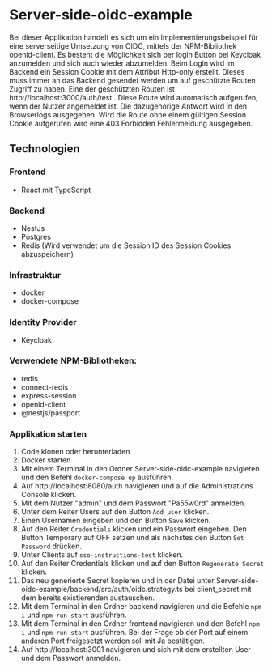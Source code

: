 # Server-side-oidc-example
Bei dieser Applikation handelt es sich um ein Implementierungsbeispiel für eine serverseitige Umsetzung von OIDC, mittels der NPM-Bibliothek openid-client. Es besteht die Möglichkeit sich per login Button bei Keycloak anzumelden und sich auch wieder abzumelden. Beim Login wird im Backend ein Session Cookie mit dem Attribut Http-only erstellt. Dieses muss immer an das Backend gesendet werden um auf geschützte Routen Zugriff zu haben. Eine der geschützten Routen ist http://localhost:3000/auth/test . Diese Route wird automatisch aufgerufen, wenn der Nutzer angemeldet ist. Die dazugehörige Antwort wird in den Browserlogs ausgegeben. Wird die Route ohne einem gültigen Session Cookie aufgerufen wird eine 403 Forbidden Fehlermeldung ausgegeben.

## Technologien
### Frontend
- React mit TypeScript

### Backend
- NestJs
- Postgres
- Redis (Wird verwendet um die Session ID des Session Cookies abzuspeichern)

### Infrastruktur
- docker
- docker-compose

### Identity Provider
- Keycloak

### Verwendete NPM-Bibliotheken:
- redis
- connect-redis
- express-session
- openid-client
- @nestjs/passport

### Applikation starten
1. Code klonen oder herunterladen
2. Docker starten
3. Mit einem Terminal in den Ordner Server-side-oidc-example navigieren und den Befehl `docker-compose up` ausführen.
4. Auf http://localhost:8080/auth navigieren und auf die Administrations Console klicken.
5. Mit dem Nutzer "admin" und dem Passwort "Pa55w0rd" anmelden.
6. Unter dem Reiter Users auf den Button `Add user` klicken.
7. Einen Usernamen eingeben und den Button `Save` klicken.
8. Auf den Reiter `Credentials` klicken und ein Passwort eingeben. Den Button Temporary auf OFF setzen und als nächstes den Button `Set Password` drücken.
9. Unter Clients auf `sso-instructions-test` klicken.
10. Auf den Reiter Credentials klicken und auf den Button `Regenerate Secret` klicken.
11. Das neu generierte Secret kopieren und in der Datei unter Server-side-oidc-example/backend/src/auth/oidc.strategy.ts bei client_secret mit dem bereits existierenden austauschen.
12. Mit dem Terminal in den Ordner backend navigieren und die Befehle `npm i` und `npm run start` ausführen.
13. Mit dem Terminal in den Ordner frontend navigieren und den Befehl `npm i` und `npm run start` ausführen. Bei der Frage ob der Port auf einem anderen Port freigesetzt werden soll mit Ja bestätigen.
14. Auf http://localhost:3001 navigieren und sich mit dem erstellten User und dem Passwort anmelden.

